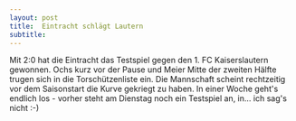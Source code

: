 ```yaml
---
layout: post
title:  Eintracht schlägt Lautern
subtitle:  
---
```


Mit 2:0 hat die Eintracht das Testspiel gegen den 1. FC Kaiserslautern gewonnen. Ochs kurz vor der Pause und Meier Mitte der zweiten Hälfte trugen sich in die Torschützenliste ein. Die Mannschaft scheint rechtzeitig vor dem Saisonstart die Kurve gekriegt zu haben. In einer Woche geht's endlich los - vorher steht am Dienstag noch ein Testspiel an, in... ich sag's nicht :-)


